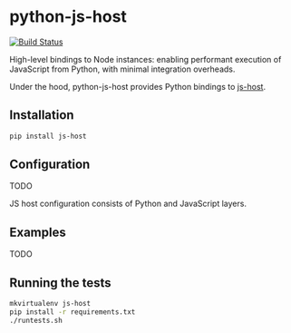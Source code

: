 # python-js-host

[![Build Status](https://travis-ci.org/markfinger/python-js-host.svg?branch=master)](https://travis-ci.org/markfinger/python-js-host)

High-level bindings to Node instances: enabling performant execution of JavaScript from Python,
with minimal integration overheads.

Under the hood, python-js-host provides Python bindings to
[js-host](https://github.com/markfinger/js-host).


Installation
------------

```bash
pip install js-host
```

Configuration
-------------

TODO

JS host configuration consists of Python and JavaScript layers.

Examples
--------

TODO


Running the tests
-----------------

```bash
mkvirtualenv js-host
pip install -r requirements.txt
./runtests.sh
```
